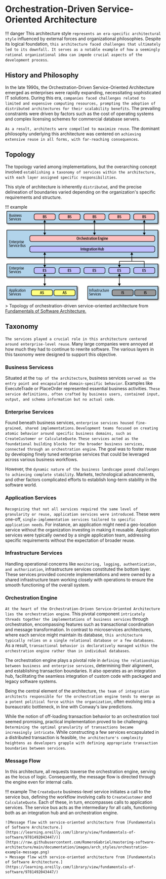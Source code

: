 # Orchestration-Driven Service-Oriented Architecture

!!! danger
    This architecture style `represents an era-specific architectural style` influenced by external forces and organizational philosophies. Despite its logical foundation, `this architecture faced challenges that ultimately led to its downfall. It serves as a notable example of how a seemingly rational organizational idea can impede crucial aspects of the development process`.

## History and Philosophy

In the late 1990s, the Orchestration-Driven Service-Oriented Architecture emerged as enterprises were rapidly expanding, necessitating sophisticated IT solutions. During this era, `companies faced challenges related to limited and expensive computing resources, prompting the adoption of distributed architectures for their scalability benefits`. The prevailing constraints were driven by factors such as the cost of operating systems and complex licensing schemes for commercial database servers.

`As a result, architects were compelled to maximize reuse`. The dominant philosophy underlying this architecture was centered on `achieving extensive reuse in all forms, with far-reaching consequences`.

## Topology

The topology varied among implementations, but the overarching concept involved `establishing a taxonomy of services within the architecture, with each layer assigned specific responsibilities`.

This style of architecture is inherently `distributed`, and the precise delineation of boundaries varied depending on the organization's specific requirements and structure.

!!! example
    ![Topology of orchestration-driven service-oriented architecture from [Fundamentals of Software Architecture.](https://learning.oreilly.com/library/view/fundamentals-of-software/9781492043447/)](https://raw.githubusercontent.com/RomeroGabriel/mastering-software-architecture/main/documentation/images/arch_styles/orchestration-example.png)
    > Topology of orchestration-driven service-oriented architecture from [Fundamentals of Software Architecture.](https://learning.oreilly.com/library/view/fundamentals-of-software/9781492043447/)

## Taxonomy

`The services played a crucial role in this architecture centered around enterprise-level reuse`. Many large companies were annoyed at how much they had to continue to rewrite software. The various layers in this taxonomy were designed to support this objective.

### Business Servicess

Situated at the `top of the architecture`, business services `served as the entry point and encapsulated domain-specific behavior`. Examples like ExecuteTrade or PlaceOrder represented essential business activities. `These service definitions, often crafted by business users, contained input, output, and schema information but no actual code`.

### Enterprise Services

Found beneath business services, `enterprise services housed fine-grained, shared implementations`. `Development teams focused on creating atomic behavior around specific business domains, such as CreateCustomer or CalculateQuote`. `These services acted as the foundational building blocks for the broader business services, connected through an orchestration engine`. The goal was to foster reuse by developing finely tuned enterprise services that could be leveraged across various business workflows.

However, the `dynamic nature of the business landscape posed challenges to achieving complete stability`. Markets, technological advancements, and other factors complicated efforts to establish long-term stability in the software world.

### Application Services

`Recognizing that not all services required the same level of granularity or reuse, application services were introduced`. These were one-off, `single-implementation services tailored to specific application needs`. For instance, an application might need a geo-location service without the organization investing in making it reusable. Application services were typically owned by a single application team, addressing specific requirements without the expectation of broader reuse.

### Infrastructure Services

Handling operational concerns like `monitoring, logging, authentication, and authorization`, infrastructure services constituted the bottom layer. These services provided concrete implementations and were owned by a shared infrastructure team working closely with operations to ensure the smooth functioning of the overall system.

### Orchestration Engine

`At the heart of the Orchestration-Driven Service-Oriented Architecture lies the orchestration engine`. This pivotal component `intricately threads together the implementations of business services` through orchestration, encompassing features such as transactional coordination and message transformation.  In contrast to microservices architectures, where each service might maintain its database, `this architecture typically relies on a single relational database or a few databases`. As a result, `transactional behavior is declaratively managed within the orchestration engine rather than in individual databases`.

The orchestration engine plays a pivotal role in `defining the relationships between business and enterprise services`, determining their alignment, and establishing transaction boundaries. It also operates as an integration hub, facilitating the seamless integration of custom code with packaged and legacy software systems.

Being the central element of the architecture, `the team of integration architects responsible for the orchestration engine tends to emerge as a potent political force within the organization`, often evolving into a bureaucratic bottleneck, in line with Conway's law predictions.

While the notion of off-loading transaction behavior to an orchestration tool seemed promising, practical implementation proved to be challenging. `Determining the optimal granularity of transactions became increasingly intricate`. While constructing a few services encapsulated in a distributed transaction is feasible, `the architecture's complexity heightens as developers grapple with defining appropriate transaction boundaries between services`.

### Message Flow

In this architecture, all requests traverse the orchestration engine, serving as the locus of logic. Consequently, the message flow is directed through the engine even for internal calls.

!!! example
    The `CreateQuote` business-level service initiates a call to the service bus, defining the workflow involving calls to `CreateCustomer` and `CalculateQuote`. Each of these, in turn, encompasses calls to application services. The service bus acts as the intermediary for all calls, functioning both as an integration hub and an orchestration engine.

    ![Message flow with service-oriented architecture from [Fundamentals of Software Architecture.](https://learning.oreilly.com/library/view/fundamentals-of-software/9781492043447/)](https://raw.githubusercontent.com/RomeroGabriel/mastering-software-architecture/main/documentation/images/arch_styles/orchestration-example-message.png)
    > Message flow with service-oriented architecture from [Fundamentals of Software Architecture.](https://learning.oreilly.com/library/view/fundamentals-of-software/9781492043447/)
